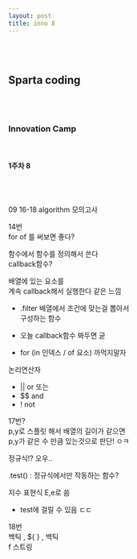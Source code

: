 ```yaml
---
layout: post
title: inno 8
---
```


<br><br>

## Sparta coding

<br><br>

### Innovation Camp

<br>

#### 1주차 8

<br><br>

09 16-18 algorithm 모의고사

14번 <br>
for of 를 써보면 좋다?

함수에서 함수를 정의해서 쓴다 <br>
callback함수?

배열에 있는 요소를 <br>
계속 callback해서 실행한다 같은 느낌

- .filter
  배열에서 조건에 맞는걸 뽑아서 <br>
  구성하는 함수

- 오늘 callback함수 봐두면 굳

- for (in 인덱스 / of 요소) 까먹지말자

논리연산자

- || or 또는
- $$ and
- ! not

17번? <br>
p,y로 스플릿 해서 배열의 길이가 같으면 <br>
p,y가 같은 수 만큼 있는것으로 판단! ㅇㅋ

정규식!? 오우..

.test() : 정규식에서만 작동하는 함수?

지수 표현식 E,e로 씀

- test에 걸릴 수 있음 ㄷㄷ

18번 <br>
백틱 , ${ } , 백틱 <br>
f 스트링
